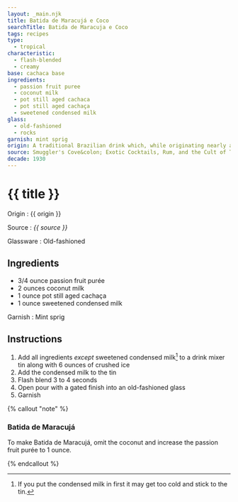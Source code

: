 ```yaml
---
layout: _main.njk
title: Batida de Maracujá e Coco
searchTitle: Batida de Maracuja e Coco
tags: recipes
type:
  - tropical
characteristic:
  - flash-blended
  - creamy
base: cachaca base
ingredients:
  - passion fruit puree
  - coconut milk
  - pot still aged cachaca
  - pot still aged cachaça
  - sweetened condensed milk
glass:
  - old-fashioned
  - rocks
garnish: mint sprig
origin: A traditional Brazilian drink which, while originating nearly a century ago, only gained sufficient popularity to be considered a <q>national drink</q> in the 1960s. <em>Batida</em> is Portuguese for <q>shaken</q> or <q>milk shake.</q> When made with coconut milk, it is Batida de Coco; with passion fruit, Batida de Maracujá. Combine them to make Batida de Maracujá e Coco.
source: Smuggler's Cove&colon; Exotic Cocktails, Rum, and the Cult of Tiki
decade: 1930
---
```

<!-- markdownlint-disable MD025 -->
# {{ title }}
<!-- markdownlint-disable MD025 -->

Origin
  : {{ origin }}

Source
  : <cite>{{ source }}</cite>

Glassware
  : Old-fashioned

## Ingredients

* 3/4 ounce passion fruit purée
* 2 ounces coconut milk
* 1 ounce pot still aged cachaça
* 1 ounce sweetened condensed milk

Garnish
  : Mint sprig

## Instructions

1. Add all ingredients *except* sweetened condensed milk[^1] to a drink mixer tin along with 6 ounces of crushed ice
2. Add the condensed milk to the tin
3. Flash blend 3 to 4 seconds
4. Open pour with a gated finish into an old-fashioned glass
5. Garnish

[^1]: If you put the condensed milk in first it may get too cold and stick to the tin.

<!-- markdownlint-disable MD012 -->
{% callout "note" %}
<!-- markdownlint-enable MD012 -->

### Batida de Maracujá

  To make Batida de Maracujá, omit the coconut and increase the passion fruit purée to 1 ounce.

{% endcallout %}
